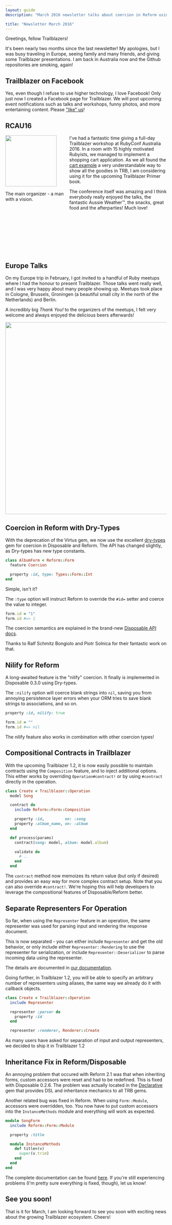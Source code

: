 ```yaml
---
layout: guide
description: "March 2016 newsletter talks about coercion in Reform using Dry-Types, the nilify feature, compositional aspects in operations and presentations in Europe in Feburary."

title: "Newsletter March 2016"
---
```


Greetings, fellow Trailblazers!

It's been nearly two months since the last newsletter! My apologies, but I was busy traveling in Europe, seeing family and many friends, and giving some Trailblazer presentations. I am back in Australia now and the Github repositories are smoking, again!

## Trailblazer on Facebook

Yes, even though I refuse to use higher technology, I love Facebook! Only just now I created a Facebook page for Trailblazer. We will post upcoming event notifications such as talks and workshops, funny photos, and more entertaining content. Please ["like" us](https://facebook.com/trbinc)!

## RCAU16

<div style="margin-bottom: 160px;">
<div style="float:left; width: 200px;">
<img src="https://scontent-syd1-1.xx.fbcdn.net/hphotos-xtf1/v/t1.0-9/12931127_1123064391061744_8244347931411963903_n.jpg?oh=27a00170285bf4cb008dd55e431aff7c&oe=57985FBE" width="160">

The main organizer - a man with a vision.
</div>

<p>
I've had a fantastic time giving a full-day Trailblazer workshop at RubyConf Australia 2016. In a room with 15 highly motivated Rubyists, we managed to implement a shopping cart application. As we all found the <a href="https://github.com/apotonick/trb-cart">cart example</a> a very understandable way to show all the goodies in TRB, I am considering using it for the upcoming Trailblazer Primer book.
</p>

  <p>
The conference itself was amazing and I think everybody really enjoyed the talks, the fantastic Aussie Weather™, the snacks, great food and the afterparties! Much love!
</p>

</div>

<div />

## Europe Talks

On my Europe trip in February, I got invited to a handful of Ruby meetups where I had the honour to present Trailblazer. Those talks went really well, and I was very happy about many people showing up. Meetups took place in Cologne, Brussels, Groningen (a beautiful small city in the north of the Netherlands) and Berlin.

A incredibly big *Thank You!* to the organizers of the meetups, I felt very welcome and always enjoyed the delicious beers afterwards!

<img src="https://fbcdn-sphotos-e-a.akamaihd.net/hphotos-ak-xaf1/t31.0-8/12891790_1120902187944631_1061140847022920590_o.jpg" width="600">


## Coercion in Reform with Dry-Types

With the deprecation of the Virtus gem, we now use the excellent [dry-types](https://github.com/dry-rb/dry-types) gem for coercion in Disposable and Reform. The API has changed slightly, as Dry-types has new type constants.

```ruby
class AlbumForm < Reform::Form
  feature Coercion

  property :id, type: Types::Form::Int
end
```

Simple, isn't it?


The `:type` option will instruct Reform to override the `#id=` setter and coerce the value to integer.

```ruby
form.id = "1"
form.id #=> 1
```

The coercion semantics are explained in the brand-new [Disposable API docs](http://trailblazer.to/gems/disposable/api.html).

Thanks to Ralf Schmitz Bongiolo and Piotr Solnica for their fantastic work on that.

## Nilify for Reform

A long-awaited feature is the "nilify" coercion. It finally is implemented in Disposable 0.3.0 using Dry-types.

The `:nilify` option will coerce blank strings into `nil`, saving you from annoying persistence layer errors when your ORM tries to save blank strings to associations, and so on.

```ruby
property :id, nilify: true
```

```ruby
form.id = ""
form.id #=> nil
```

The nilify feature also works in combination with other coercion types!

## Compositional Contracts in Trailblazer

With the upcoming Trailblazer 1.2, it is now easily possible to maintain contracts using the `Composition` feature, and to inject additional options. This either works by overriding `Operation#contract!` or by using `#contract` directly in the operation.

```ruby
class Create < Trailblazer::Operation
  model Song

  contract do
    include Reform::Form::Composition

    property :id,         on: :song
    property :album_name, on: :album
  end

  def process(params)
    contract(song: model, album: model.album)

    validate do
      # ..
    end
  end
```

The `contract` method now memoizes its return value (but only if desired) and provides an easy way for more complex contract setup. Note that you can also override `#contract!`. We're hoping this will help developers to leverage the compositional features of Disposable/Reform better.

## Separate Representers For Operation

So far, when using the `Representer` feature in an operation, the same representer was used for parsing input and rendering the response document.

This is now separated - you can either include `Representer` and get the old behavior, or only include either `Representer::Rendering` to use the representer for serialization, or include `Representer::Deserializer` to parse incoming data using the representer.

The details are documented in [our documentation](http://trailblazer.to/gems/operation/representer.html#input-and-output-representers).

Going further, in Trailblazer 1.2, you will be able to specify an arbitrary number of representers using aliases, the same way we already do it with callback objects.

```ruby
class Create < Trailblazer::Operation
  include Representer

  representer :parser do
    property :id
  end

  representer :renderer, Renderer::Create
```

As many users have asked for separation of input and output representers, we decided to ship it in Trailblazer 1.2

## Inheritance Fix in Reform/Disposable

An annoying problem that occured with Reform 2.1 was that when inheriting forms, custom accessors were reset and had to be redefined. This is fixed with Disposable 0.2.6. The problem was actually located in the [Declarative](https://github.com/apotonick/declarative) gem that provides DSL and inheritance mechanics to all TRB gems.

Another related bug was fixed in Reform. When using `Form::Module`, accessors were overridden, too. You now have to put custom accessors into the `InstanceMethods` module and everything will work as expected.

```ruby
module SongForm
  include Reform::Form::Module

  property :title

  module InstanceMethods
    def title=(v)
      super(v.trim)
    end
  end
end
```

The complete documentation can be found [here](http://trailblazer.to/gems/reform/api.html#forms-in-modules). If you're still experiencing problems (I'm pretty sure everything is fixed, though), let us know!

## See you soon!

That is it for March, I am looking forward to see you soon with exciting news about the growing Trailblazer ecosystem. Cheers!
